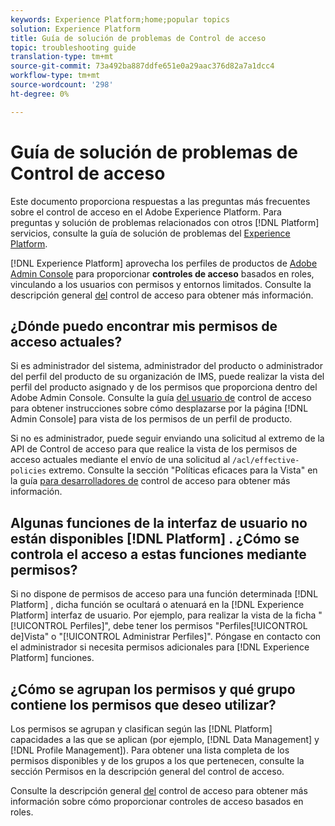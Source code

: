 ```yaml
---
keywords: Experience Platform;home;popular topics
solution: Experience Platform
title: Guía de solución de problemas de Control de acceso
topic: troubleshooting guide
translation-type: tm+mt
source-git-commit: 73a492ba887ddfe651e0a29aac376d82a7a1dcc4
workflow-type: tm+mt
source-wordcount: '298'
ht-degree: 0%

---
```



# Guía de solución de problemas de Control de acceso

Este documento proporciona respuestas a las preguntas más frecuentes sobre el control de acceso en el Adobe Experience Platform. Para preguntas y solución de problemas relacionados con otros [!DNL Platform] servicios, consulte la guía de solución de problemas del [Experience Platform](../landing/troubleshooting.md).

[!DNL Experience Platform] aprovecha los perfiles de productos de [Adobe Admin Console](http://adminconsole.adobe.com) para proporcionar **controles de acceso** basados en roles, vinculando a los usuarios con permisos y entornos limitados.  Consulte la descripción general [del](home.md) control de acceso para obtener más información.

## ¿Dónde puedo encontrar mis permisos de acceso actuales?

Si es administrador del sistema, administrador del producto o administrador del perfil del producto de su organización de IMS, puede realizar la vista del perfil del producto asignado y de los permisos que proporciona dentro del Adobe Admin Console. Consulte la guía [del usuario de](./ui/overview.md) control de acceso para obtener instrucciones sobre cómo desplazarse por la página [!DNL Admin Console] para vista de los permisos de un perfil de producto.

Si no es administrador, puede seguir enviando una solicitud al extremo de la API de Control de acceso para que realice la vista de los permisos de acceso actuales mediante el envío de una solicitud al `/acl/effective-policies` extremo. Consulte la sección &quot;Políticas eficaces para la Vista&quot; en la guía [para desarrolladores de](./api/effective-policies.md) control de acceso para obtener más información.

## Algunas funciones de la interfaz de usuario no están disponibles [!DNL Platform] . ¿Cómo se controla el acceso a estas funciones mediante permisos?

Si no dispone de permisos de acceso para una función determinada [!DNL Platform] , dicha función se ocultará o atenuará en la [!DNL Experience Platform] interfaz de usuario. Por ejemplo, para realizar la vista de la ficha &quot;[!UICONTROL Perfiles]&quot;, debe tener los permisos &quot;Perfiles[!UICONTROL de]Vista&quot; o &quot;[!UICONTROL Administrar Perfiles]&quot;. Póngase en contacto con el administrador si necesita permisos adicionales para [!DNL Experience Platform] funciones.

## ¿Cómo se agrupan los permisos y qué grupo contiene los permisos que deseo utilizar?

Los permisos se agrupan y clasifican según las [!DNL Platform] capacidades a las que se aplican (por ejemplo, [!DNL Data Management] y [!DNL Profile Management]). Para obtener una lista completa de los permisos disponibles y de los grupos a los que pertenecen, consulte la sección [](home.md#permissions) Permisos en la descripción general del control de acceso.

Consulte la descripción general [del](home.md) control de acceso para obtener más información sobre cómo proporcionar controles de acceso basados en roles.
